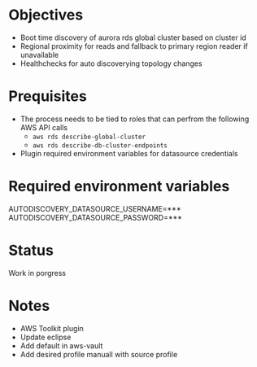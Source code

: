 # Objectives
- Boot time discovery of aurora rds global cluster based on cluster id
- Regional proximity for reads and fallback to primary region reader if unavailable
- Healthchecks for auto discoverying topology changes

# Prequisites
- The process needs to be tied to roles that can perfrom the following AWS API calls
  - `aws rds describe-global-cluster`
  - `aws rds describe-db-cluster-endpoints`
- Plugin required environment variables for datasource credentials

# Required environment variables
AUTODISCOVERY_DATASOURCE_USERNAME=***
AUTODISCOVERY_DATASOURCE_PASSWORD=***

# Status
Work in porgress

# Notes
- AWS Toolkit plugin
- Update eclipse
- Add default in aws-vault
- Add desired profile manuall with source profile
